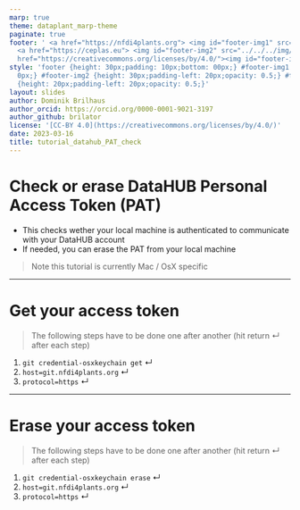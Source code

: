 ```yaml
---
marp: true
theme: dataplant_marp-theme
paginate: true
footer: ' <a href="https://nfdi4plants.org"> <img id="footer-img1" src="../../../img/_logos/DataPLANT/DataPLANT_logo_square_bg_transparent.svg"></a>
  <a href="https://ceplas.eu"> <img id="footer-img2" src="../../../img/_logos/CEPLAS/CEPLAS_Icon.jpeg"></a><a
  href="https://creativecommons.org/licenses/by/4.0/"><img id="footer-img3" src="../../../img/_logos/CreativeCommons/by.svg"></a> '
style: 'footer {height: 30px;padding: 10px;bottom: 00px;} #footer-img1 {height: 30px;padding-left:
  0px;} #footer-img2 {height: 30px;padding-left: 20px;opacity: 0.5;} #footer-img3
  {height: 20px;padding-left: 20px;opacity: 0.5;}'
layout: slides
author: Dominik Brilhaus
author_orcid: https://orcid.org/0000-0001-9021-3197
author_github: brilator
license: '[CC-BY 4.0](https://creativecommons.org/licenses/by/4.0/)'
date: 2023-03-16
title: tutorial_datahub_PAT_check
---
```


# Check or erase DataHUB Personal Access Token (PAT)

- This checks wether your local machine is authenticated to communicate with your DataHUB account
- If needed, you can erase the PAT from your local machine 
> Note this tutorial is currently Mac / OsX specific

<!-- TODO add options for windows and linux -->

<!-- Source to slide(s) -->
<!-- ../../bricks/tutorial_datahub_PAT_check-title.md -->


---

# Get your access token

> The following steps have to be done one after another (hit return &#8629; after each step)

1. `git credential-osxkeychain get` &#8629;
2. `host=git.nfdi4plants.org`  &#8629;
3. `protocol=https` &#8629;

<!-- Source to slide(s) -->
<!-- ../../bricks/tutorial_datahub_PAT_check-Get_your_access_token.md -->


---

# Erase your access token

> The following steps have to be done one after another (hit return &#8629; after each step)

1. `git credential-osxkeychain erase` &#8629;
2. `host=git.nfdi4plants.org`  &#8629;
3. `protocol=https` &#8629;

<!-- Source to slide(s) -->
<!-- ../../bricks/tutorial_datahub_PAT_check-Erase_your_access_token.md -->


